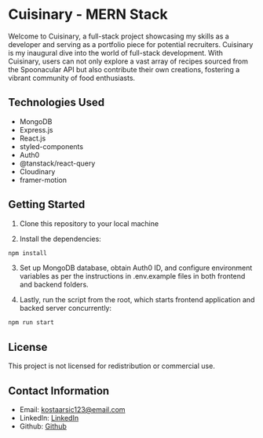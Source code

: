 # Cuisinary - MERN Stack

Welcome to Cuisinary, a full-stack project showcasing my skills as a developer and serving as a portfolio piece for potential recruiters. Cuisinary is my inaugural dive into the world of full-stack development. With Cuisinary, users can not only explore a vast array of recipes sourced from the Spoonacular API but also contribute their own creations, fostering a vibrant community of food enthusiasts.

## Technologies Used

- MongoDB
- Express.js
- React.js
- styled-components
- Auth0
- @tanstack/react-query
- Cloudinary
- framer-motion

## Getting Started

1. Clone this repository to your local machine

2. Install the dependencies:

```bash
npm install
```

3. Set up MongoDB database, obtain Auth0 ID, and configure environment variables as per the instructions in .env.example files in both frontend and backend folders.

4. Lastly, run the script from the root, which starts frontend application and backed server concurrently:

```bash
npm run start
```

## License

This project is not licensed for redistribution or commercial use.

## Contact Information

- Email: kostaarsic123@email.com
- LinkedIn: [LinkedIn](https://www.linkedin.com/in/kosta-arsic-b8397829a/)
- Github: [Github](https://github.com/Kostaaa1/)